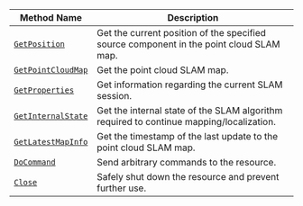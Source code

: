 <!-- prettier-ignore -->
| Method Name | Description |
| ------------| ----------- |
| [`GetPosition`](/mobility/slam/#getposition) | Get the current position of the specified source component in the point cloud SLAM map. |
| [`GetPointCloudMap`](/mobility/slam/#getpointcloudmap) | Get the point cloud SLAM map. |
| [`GetProperties`](/mobility/slam/#getproperties) | Get information regarding the current SLAM session. |
| [`GetInternalState`](/mobility/slam/#getinternalstate) | Get the internal state of the SLAM algorithm required to continue mapping/localization. |
| [`GetLatestMapInfo`](/mobility/slam/#getlatestmapinfo) | Get the timestamp of the last update to the point cloud SLAM map. |
| [`DoCommand`](/mobility/slam/#docommand) | Send arbitrary commands to the resource. |
| [`Close`](/mobility/slam/#close) | Safely shut down the resource and prevent further use. |

